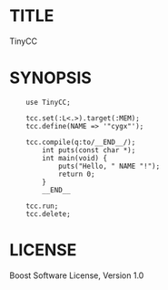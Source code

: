 # TITLE

TinyCC

# SYNOPSIS

```
    use TinyCC;

    tcc.set(:L<.>).target(:MEM);
    tcc.define(NAME => '"cygx"');

    tcc.compile(q:to/__END__/);
        int puts(const char *);
        int main(void) {
            puts("Hello, " NAME "!");
            return 0;
        }
        __END__

    tcc.run;
    tcc.delete;
```

# LICENSE

Boost Software License, Version 1.0
